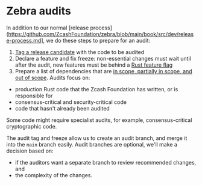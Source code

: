 # Zebra audits

In addition to our normal [release process](https://github.com/ZcashFoundation/zebra/blob/main/book/src/dev/release-process.md], we do these steps to prepare for an audit:
1. [Tag a release candidate](https://github.com/ZcashFoundation/zebra/blob/main/book/src/dev/release-process.md#preview-releases) with the code to be audited
2. Declare a feature and fix freeze: non-essential changes must wait until after the audit, new features must be behind a [Rust feature flag](https://doc.rust-lang.org/cargo/reference/features.html)
3. Prepare a list of dependencies that are [in scope, partially in scope, and out of scope](https://github.com/ZcashFoundation/zebra/issues/5214). Audits focus on:
  - production Rust code that the Zcash Foundation has written, or is responsible for
  - consensus-critical and security-critical code
  - code that hasn't already been audited

Some code might require specialist audits, for example, consensus-critical cryptographic code.

The audit tag and freeze allow us to create an audit branch, and merge it into the `main` branch easily. Audit branches are optional, we'll make a decision based on:
- if the auditors want a separate branch to review recommended changes, and
- the complexity of the changes.
